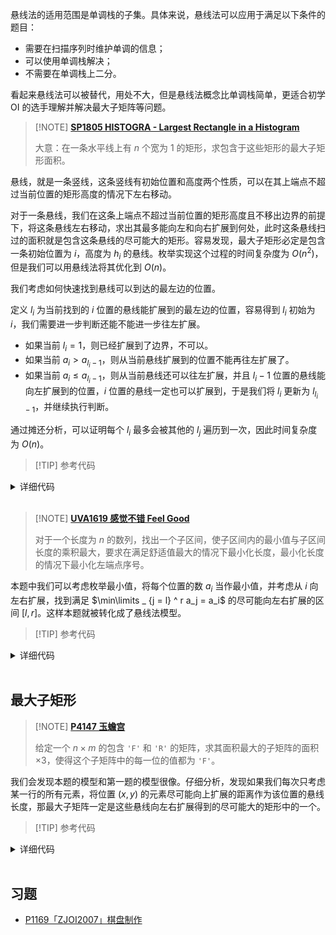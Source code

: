 
悬线法的适用范围是单调栈的子集。具体来说，悬线法可以应用于满足以下条件的题目：

- 需要在扫描序列时维护单调的信息；
- 可以使用单调栈解决；
- 不需要在单调栈上二分。

看起来悬线法可以被替代，用处不大，但是悬线法概念比单调栈简单，更适合初学 OI 的选手理解并解决最大子矩阵等问题。

> [!NOTE] **[SP1805 HISTOGRA - Largest Rectangle in a Histogram](https://www.luogu.com.cn/problem/SP1805)**
> 
> 大意：在一条水平线上有 $n$ 个宽为 $1$ 的矩形，求包含于这些矩形的最大子矩形面积。

悬线，就是一条竖线，这条竖线有初始位置和高度两个性质，可以在其上端点不超过当前位置的矩形高度的情况下左右移动。

对于一条悬线，我们在这条上端点不超过当前位置的矩形高度且不移出边界的前提下，将这条悬线左右移动，求出其最多能向左和向右扩展到何处，此时这条悬线扫过的面积就是包含这条悬线的尽可能大的矩形。容易发现，最大子矩形必定是包含一条初始位置为 $i$，高度为 $h_i$ 的悬线。枚举实现这个过程的时间复杂度为 $O(n ^ 2)$，但是我们可以用悬线法将其优化到 $O(n)$。

我们考虑如何快速找到悬线可以到达的最左边的位置。

定义 $l_i$ 为当前找到的 $i$ 位置的悬线能扩展到的最左边的位置，容易得到 $l_i$ 初始为 $i$，我们需要进一步判断还能不能进一步往左扩展。

- 如果当前 $l_i = 1$，则已经扩展到了边界，不可以。
- 如果当前 $a_i > a_{l_i - 1}$，则从当前悬线扩展到的位置不能再往左扩展了。
- 如果当前 $a_i \le a_{l_i - 1}$，则从当前悬线还可以往左扩展，并且 $l_i - 1$ 位置的悬线能向左扩展到的位置，$i$ 位置的悬线一定也可以扩展到，于是我们将 $l_i$ 更新为 $l_{l_i - 1}$，并继续执行判断。

通过摊还分析，可以证明每个 $l_i$ 最多会被其他的 $l_j$ 遍历到一次，因此时间复杂度为 $O(n)$。

> [!TIP] 参考代码

<details>
<summary>详细代码</summary>
<!-- tabs:start -->

##### **C++**

```cpp
```

##### **Python**

```python
```

<!-- tabs:end -->
</details>

<br>

> [!NOTE] **[UVA1619 感觉不错 Feel Good](https://www.luogu.com.cn/problem/UVA1619)**
> 
> 对于一个长度为 $n$ 的数列，找出一个子区间，使子区间内的最小值与子区间长度的乘积最大，要求在满足舒适值最大的情况下最小化长度，最小化长度的情况下最小化左端点序号。

本题中我们可以考虑枚举最小值，将每个位置的数 $a_i$ 当作最小值，并考虑从 $i$ 向左右扩展，找到满足 $\min\limits _ {j = l} ^ r a_j = a_i$ 的尽可能向左右扩展的区间 $[l, r]$。这样本题就被转化成了悬线法模型。

> [!TIP] 参考代码

<details>
<summary>详细代码</summary>
<!-- tabs:start -->

##### **C++**

```cpp
```

##### **Python**

```python
```

<!-- tabs:end -->
</details>

<br>

## 最大子矩形

> [!NOTE] **[P4147 玉蟾宫](https://www.luogu.com.cn/problem/P4147)**
> 
> 给定一个 $n \times m$ 的包含 `'F'` 和 `'R'` 的矩阵，求其面积最大的子矩阵的面积 $\times 3$，使得这个子矩阵中的每一位的值都为 `'F'`。

我们会发现本题的模型和第一题的模型很像。仔细分析，发现如果我们每次只考虑某一行的所有元素，将位置 $(x, y)$ 的元素尽可能向上扩展的距离作为该位置的悬线长度，那最大子矩阵一定是这些悬线向左右扩展得到的尽可能大的矩形中的一个。

> [!TIP] 参考代码

<details>
<summary>详细代码</summary>
<!-- tabs:start -->

##### **C++**

```cpp
```

##### **Python**

```python
```

<!-- tabs:end -->
</details>

<br>

## 习题

- [P1169「ZJOI2007」棋盘制作](https://www.luogu.com.cn/problem/P1169)
